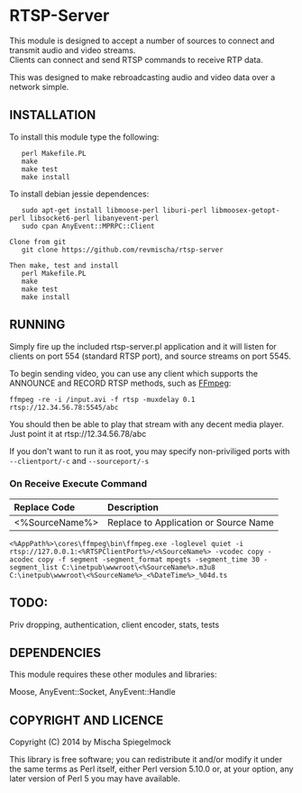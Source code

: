 RTSP-Server
===========
This module is designed to accept a number of sources to connect and
transmit audio and video streams.  
Clients can connect and send RTSP commands to receive RTP data.

This was designed to make rebroadcasting audio and video data over a
network simple.

## INSTALLATION
To install this module type the following:
```
   perl Makefile.PL
   make
   make test
   make install
```
To install debian jessie dependences:
```
   sudo apt-get install libmoose-perl liburi-perl libmoosex-getopt-perl libsocket6-perl libanyevent-perl
   sudo cpan AnyEvent::MPRPC::Client

Clone from git
   git clone https://github.com/revmischa/rtsp-server

Then make, test and install
   perl Makefile.PL
   make
   make test
   make install

```

## RUNNING

Simply fire up the included rtsp-server.pl application and it will
listen for clients on port 554 (standard RTSP port), and source
streams on port 5545.

To begin sending video, you can use any client which supports the
ANNOUNCE and RECORD RTSP methods, such as [FFmpeg](https://www.ffmpeg.org/ffmpeg-protocols.html#rtsp):

`ffmpeg -re -i /input.avi -f rtsp -muxdelay 0.1 rtsp://12.34.56.78:5545/abc`

You should then be able to play that stream with any decent media
player. Just point it at rtsp://12.34.56.78/abc

If you don't want to run it as root, you may specify non-priviliged
ports with `--clientport/-c` and `--sourceport/-s`

### On Receive Execute Command
|Replace Code  |Description                           |
|:-------------|:-------------------------------------|
|<%SourceName%>|Replace to Application or Source Name |
`<%AppPath%>\cores\ffmpeg\bin\ffmpeg.exe -loglevel quiet -i rtsp://127.0.0.1:<%RTSPClientPort%>/<%SourceName%> -vcodec copy -acodec copy -f segment -segment_format mpegts -segment_time 30 -segment_list C:\inetpub\wwwroot\<%SourceName%>.m3u8 C:\inetpub\wwwroot\<%SourceName%>_<%DateTime%>_%04d.ts`

## TODO:

Priv dropping, authentication, client encoder, stats, tests

## DEPENDENCIES

This module requires these other modules and libraries:

  Moose, AnyEvent::Socket, AnyEvent::Handle

## COPYRIGHT AND LICENCE

Copyright (C) 2014 by Mischa Spiegelmock

This library is free software; you can redistribute it and/or modify
it under the same terms as Perl itself, either Perl version 5.10.0 or,
at your option, any later version of Perl 5 you may have available.


